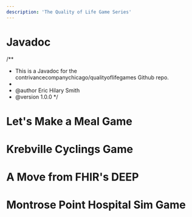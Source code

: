 ```yaml
---
description: 'The Quality of Life Game Series'
---
```

# Javadoc
 /**
 * This is a Javadoc for the contrivancecompanychicago/qualityoflifegames Github repo.
 *
 * @author Eric Hilary Smith
 * @version 1.0.0
 */
# Let's Make a Meal Game
# Krebville Cyclings Game
# A Move from FHIR's DEEP
# Montrose Point Hospital Sim Game


